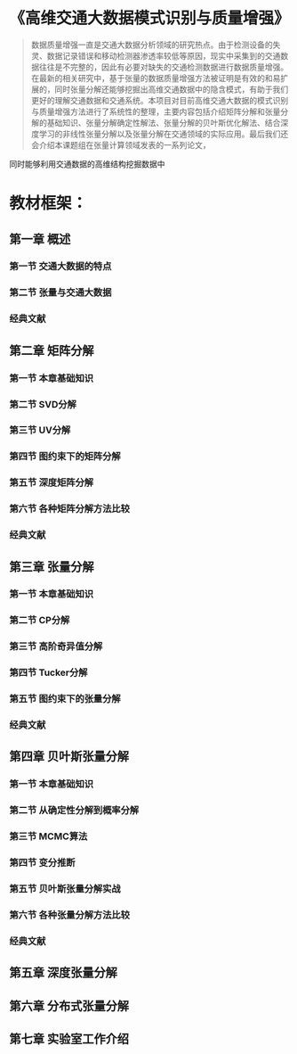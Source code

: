 # 《高维交通大数据模式识别与质量增强》

> 数据质量增强一直是交通大数据分析领域的研究热点。由于检测设备的失灵、数据记录错误和移动检测器渗透率较低等原因，现实中采集到的交通数据往往是不完整的，因此有必要对缺失的交通检测数据进行数据质量增强。在最新的相关研究中，基于张量的数据质量增强方法被证明是有效的和易扩展的，同时张量分解还能够挖掘出高维交通数据中的隐含模式，有助于我们更好的理解交通数据和交通系统。本项目对目前高维交通大数据的模式识别与质量增强方法进行了系统性的整理，主要内容包括介绍矩阵分解和张量分解的基础知识、张量分解确定性解法、张量分解的贝叶斯优化解法、结合深度学习的非线性张量分解以及张量分解在交通领域的实际应用。最后我们还会介绍本课题组在张量计算领域发表的一系列论文，





同时能够利用交通数据的高维结构挖掘数据中



# 教材框架：

## 第一章 概述

### 第一节 交通大数据的特点
### 第二节 张量与交通大数据
### 经典文献

## 第二章 矩阵分解

### 第一节 本章基础知识
### 第二节 SVD分解
### 第三节 UV分解
### 第四节 图约束下的矩阵分解
### 第五节 深度矩阵分解
### 第六节 各种矩阵分解方法比较
### 经典文献

## 第三章 张量分解
### 第一节 本章基础知识
### 第二节 CP分解
### 第三节 高阶奇异值分解
### 第四节 Tucker分解
### 第五节 图约束下的张量分解
### 经典文献

## 第四章 贝叶斯张量分解
### 第一节 本章基础知识
### 第二节 从确定性分解到概率分解
### 第三节 MCMC算法
### 第四节 变分推断
### 第五节 贝叶斯张量分解实战
### 第六节 各种张量分解方法比较
### 经典文献

## 第五章 深度张量分解

## 第六章 分布式张量分解

## 第七章 实验室工作介绍

